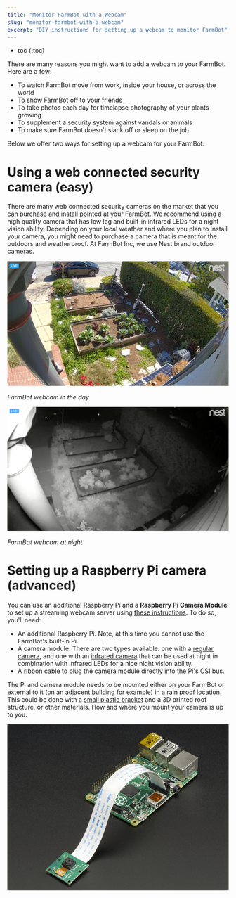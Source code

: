 ```yaml
---
title: "Monitor FarmBot with a Webcam"
slug: "monitor-farmbot-with-a-webcam"
excerpt: "DIY instructions for setting up a webcam to monitor FarmBot"
---
```


* toc
{:toc}

There are many reasons you might want to add a webcam to your FarmBot. Here are a few:
* To watch FarmBot move from work, inside your house, or across the world
* To show FarmBot off to your friends
* To take photos each day for timelapse photography of your plants growing
* To supplement a security system against vandals or animals
* To make sure FarmBot doesn't slack off or sleep on the job

Below we offer two ways for setting up a webcam for your FarmBot.

# Using a web connected security camera (easy)

There are many web connected security cameras on the market that you can purchase and install pointed at your FarmBot. We recommend using a high quality camera that has low lag and built-in infrared LEDs for a night vision ability. Depending on your local weather and where you plan to install your camera, you might need to purchase a camera that is meant for the outdoors and weatherproof. At FarmBot Inc, we use Nest brand outdoor cameras.

![Nest Day.JPG](Nest_Day.JPG)

_FarmBot webcam in the day_



![Nest at night.png](Nest_at_night.png)

_FarmBot webcam at night_



# Setting up a Raspberry Pi camera (advanced)

You can use an additional Raspberry Pi and a **Raspberry Pi Camera Module** to set up a streaming webcam server using [these instructions](https://pimylifeup.com/raspberry-pi-webcam-server/). To do so, you'll need:
* An additional Raspberry Pi. Note, at this time you cannot use the FarmBot's built-in Pi.
* A camera module. There are two types available: one with a [regular camera](https://www.adafruit.com/products/1367), and one with an [infrared camera](https://www.adafruit.com/products/1567) that can be used at night in combination with infrared LEDs for a nice night vision ability.
* A [ribbon cable](https://www.adafruit.com/products/2144) to plug the camera module directly into the Pi's CSI bus.

The Pi and camera module needs to be mounted either on your FarmBot or external to it (on an adjacent building for example) in a rain proof location. This could be done with a [small plastic bracket](https://www.adafruit.com/products/1434) and a 3D printed roof structure, or other materials. How and where you mount your camera is up to you.

![1367-07.jpg](07.jpg)

